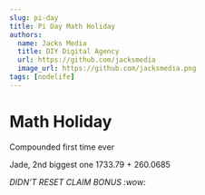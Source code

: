```yaml
---
slug: pi-day
title: Pi Day Math Holiday
authors:
  name: Jacks Media
  title: DIY Digital Agency
  url: https://github.com/jacksmedia
  image_url: https://github.com/jacksmedia.png
tags: [nodelife]
---
```

# Math Holiday

Compounded first time ever

Jade, 2nd biggest one
1733.79 + 260.0685

*DIDN’T RESET CLAIM BONUS :wow:*

